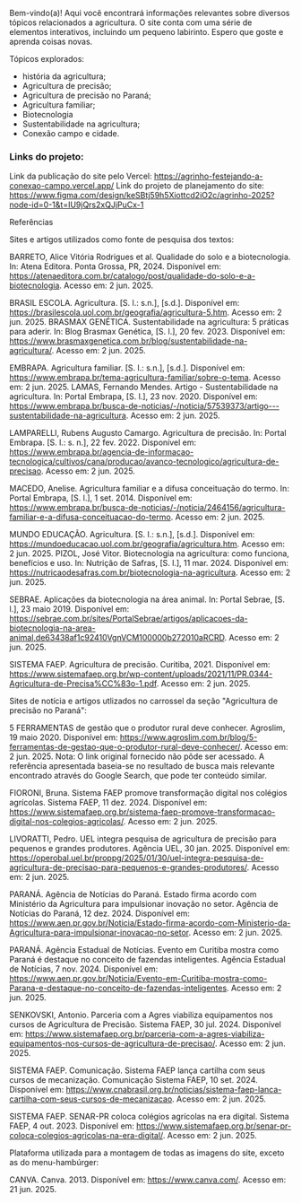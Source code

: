 
Bem-vindo(a)! Aqui você encontrará informações relevantes sobre diversos tópicos relacionados a agricultura. O site conta com uma série de elementos interativos, incluindo um pequeno labirinto. Espero que goste e aprenda coisas novas.


Tópicos explorados: 
- história da agricultura;
- Agricultura de precisão;
- Agricultura de precisão no Paraná;
- Agricultura familiar;
- Biotecnologia
- Sustentabilidade na agricultura;
- Conexão campo e cidade. 



### Links do projeto:

Link da publicação do site pelo Vercel: https://agrinho-festejando-a-conexao-campo.vercel.app/
Link do projeto de planejamento do site: https://www.figma.com/design/keSBtj59h5Xiottcd2iO2c/agrinho-2025?node-id=0-1&t=IU9jQrs2xQJjPuCx-1



Referências


Sites e artigos utilizados como fonte de pesquisa dos textos:

BARRETO, Alice Vitória Rodrigues et al. Qualidade do solo e a biotecnologia. In: Atena Editora. Ponta Grossa, PR, 2024. Disponível em: https://atenaeditora.com.br/catalogo/post/qualidade-do-solo-e-a-biotecnologia. Acesso em: 2 jun. 2025.

BRASIL ESCOLA. Agricultura. [S. l.: s.n.], [s.d.]. Disponível em: https://brasilescola.uol.com.br/geografia/agricultura-5.htm. Acesso em: 2 jun. 2025.
BRASMAX GENÉTICA. Sustentabilidade na agricultura: 5 práticas para aderir. In: Blog Brasmax Genética, [S. l.], 20 fev. 2023. Disponível em: https://www.brasmaxgenetica.com.br/blog/sustentabilidade-na-agricultura/. Acesso em: 2 jun. 2025.

EMBRAPA. Agricultura familiar. [S. l.: s.n.], [s.d.]. Disponível em: https://www.embrapa.br/tema-agricultura-familiar/sobre-o-tema. Acesso em: 2 jun. 2025.
LAMAS, Fernando Mendes. Artigo - Sustentabilidade na agricultura. In: Portal Embrapa, [S. l.], 23 nov. 2020. Disponível em: https://www.embrapa.br/busca-de-noticias/-/noticia/57539373/artigo---sustentabilidade-na-agricultura. Acesso em: 2 jun. 2025.

LAMPARELLI, Rubens Augusto Camargo. Agricultura de precisão. In: Portal Embrapa. [S. l.: s. n.], 22 fev. 2022. Disponível em: https://www.embrapa.br/agencia-de-informacao-tecnologica/cultivos/cana/producao/avanco-tecnologico/agricultura-de-precisao. Acesso em: 2 jun. 2025.

MACEDO, Anelise. Agricultura familiar e a difusa conceituação do termo. In: Portal Embrapa, [S. l.], 1 set. 2014. Disponível em: https://www.embrapa.br/busca-de-noticias/-/noticia/2464156/agricultura-familiar-e-a-difusa-conceituacao-do-termo. Acesso em: 2 jun. 2025.

MUNDO EDUCAÇÃO. Agricultura. [S. l.: s.n.], [s.d.]. Disponível em: https://mundoeducacao.uol.com.br/geografia/agricultura.htm. Acesso em: 2 jun. 2025.
PIZOL, José Vitor. Biotecnologia na agricultura: como funciona, benefícios e uso. In: Nutrição de Safras, [S. l.], 11 mar. 2024. Disponível em: https://nutricaodesafras.com.br/biotecnologia-na-agricultura. Acesso em: 2 jun. 2025.

SEBRAE. Aplicações da biotecnologia na área animal. In: Portal Sebrae, [S. l.], 23 maio 2019. Disponível em: https://sebrae.com.br/sites/PortalSebrae/artigos/aplicacoes-da-biotecnologia-na-area-animal,de63438af1c92410VgnVCM100000b272010aRCRD. Acesso em: 2 jun. 2025.

SISTEMA FAEP. Agricultura de precisão. Curitiba, 2021. Disponível em: https://www.sistemafaep.org.br/wp-content/uploads/2021/11/PR.0344-Agricultura-de-Precisa%CC%83o-1.pdf. Acesso em: 2 jun. 2025.


Sites de notícia e artigos utlizados no carrossel da seção "Agricultura de precisão no Paraná":

5 FERRAMENTAS de gestão que o produtor rural deve conhecer. Agroslim, 19 maio 2020. Disponível em: https://www.agroslim.com.br/blog/5-ferramentas-de-gestao-que-o-produtor-rural-deve-conhecer/. Acesso em: 2 jun. 2025. Nota: O link original fornecido não pôde ser acessado. A referência apresentada baseia-se no resultado de busca mais relevante encontrado através do Google Search, que pode ter conteúdo similar.

FIORONI, Bruna. Sistema FAEP promove transformação digital nos colégios agrícolas. Sistema FAEP, 11 dez. 2024. Disponível em: https://www.sistemafaep.org.br/sistema-faep-promove-transformacao-digital-nos-colegios-agricolas/. Acesso em: 2 jun. 2025.

LIVORATTI, Pedro. UEL integra pesquisa de agricultura de precisão para pequenos e grandes produtores. Agência UEL, 30 jan. 2025. Disponível em: https://operobal.uel.br/proppg/2025/01/30/uel-integra-pesquisa-de-agricultura-de-precisao-para-pequenos-e-grandes-produtores/. Acesso em: 2 jun. 2025.

PARANÁ. Agência de Notícias do Paraná. Estado firma acordo com Ministério da Agricultura para impulsionar inovação no setor. Agência de Notícias do Paraná, 12 dez. 2024. Disponível em: https://www.aen.pr.gov.br/Noticia/Estado-firma-acordo-com-Ministerio-da-Agricultura-para-impulsionar-inovacao-no-setor. Acesso em: 2 jun. 2025.

PARANÁ. Agência Estadual de Notícias. Evento em Curitiba mostra como Paraná é destaque no conceito de fazendas inteligentes. Agência Estadual de Notícias, 7 nov. 2024. Disponível em: https://www.aen.pr.gov.br/Noticia/Evento-em-Curitiba-mostra-como-Parana-e-destaque-no-conceito-de-fazendas-inteligentes. Acesso em: 2 jun. 2025.

SENKOVSKI, Antonio. Parceria com a Agres viabiliza equipamentos nos cursos de Agricultura de Precisão. Sistema FAEP, 30 jul. 2024. Disponível em: https://www.sistemafaep.org.br/parceria-com-a-agres-viabiliza-equipamentos-nos-cursos-de-agricultura-de-precisao/. Acesso em: 2 jun. 2025.

SISTEMA FAEP. Comunicação. Sistema FAEP lança cartilha com seus cursos de mecanização. Comunicação Sistema FAEP, 10 set. 2024. Disponível em: https://www.cnabrasil.org.br/noticias/sistema-faep-lanca-cartilha-com-seus-cursos-de-mecanizacao. Acesso em: 2 jun. 2025.

SISTEMA FAEP. SENAR-PR coloca colégios agrícolas na era digital. Sistema FAEP, 4 out. 2023. Disponível em: https://www.sistemafaep.org.br/senar-pr-coloca-colegios-agricolas-na-era-digital/. Acesso em: 2 jun. 2025.


Plataforma utilizada para a montagem de todas as imagens do site, exceto as do menu-hambúrger:

CANVA. Canva. 2013. Disponível em: https://www.canva.com/. Acesso em: 21 jun. 2025.
